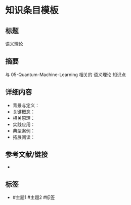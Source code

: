# 知识条目模板

## 标题

语义理论

## 摘要

与 05-Quantum-Machine-Learning 相关的 语义理论 知识点

## 详细内容

- 背景与定义：
- 关键概念：
- 相关原理：
- 实践应用：
- 典型案例：
- 拓展阅读：

## 参考文献/链接

-

## 标签

- #主题1 #主题2 #标签
